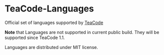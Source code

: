 # TeaCode-Languages

Official set of languages supported by [TeaCode](https://www.apptorium.com/teacode)

  **Note** that Languages are not supported in current public build. They will be supported since TeaCode 1.1.

Languages are distributed under MIT license.